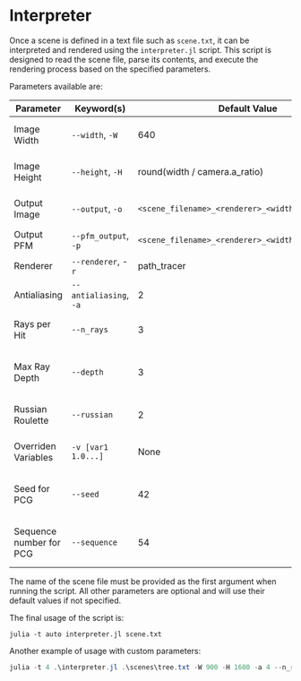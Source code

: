 # Interpreter
Once a scene is defined in a text file such as `scene.txt`, it can be interpreted and rendered using the `interpreter.jl` script. This script is designed to read the scene file, parse its contents, and execute the rendering process based on the specified parameters.

Parameters available are:

| Parameter                 | Keyword(s)            | Default Value                                         | Description                               |
|---------------------------|-----------------------|-------------------------------------------------------|-------------------------------------------|
| Image Width               | `--width`, `-W`       | 640                                                   | Width of the output image                 |
| Image Height              | `--height`, `-H`      | round(width / camera.a_ratio)                         | Height of the output image                |
| Output Image              | `--output`, `-o`      | `<scene_filename>_<renderer>_<width>x<height>.png`    | Output image file name                    |
| Output PFM                | `--pfm_output`, `-p`  | `<scene_filename>_<renderer>_<width>x<height>.pfm`    | Output PFM file name                      |
| Renderer                  | `--renderer`, -`r`    | path_tracer                                           | Rendering algorithm                       |
| Antialiasing              | `--antialiasing`, `-a`| 2                                                     | Antialiasing level                        |
| Rays per Hit              | `--n_rays`            | 3                                                     | Rays fired at each intersection           |
| Max Ray Depth             | `--depth`             | 3                                                     | Maximum ray recursion depth               |
| Russian Roulette          | `--russian`           | 2                                                     | Russian roulette level                    |
| Overriden Variables       | `-v [var1 1.0...]`    | None                                                  | Override scene variables                  |
| Seed for PCG              | `--seed`              | 42                                                    | Seed for the random number generator      |
| Sequence number for PCG   | `--sequence`          | 54                                                    | Unique sequence identifier for the RNG    |

The name of the scene file must be provided as the first argument when running the script. All other parameters are optional and will use their default values if not specified.

The final usage of the script is:
```shell
julia -t auto interpreter.jl scene.txt
```
Another example of usage with custom parameters:
```powershell
julia -t 4 .\interpreter.jl .\scenes\tree.txt -W 900 -H 1600 -a 4 --n_rays 4 --depth 3 -o .\Images\tree_path_1600x900_4_4_3_2.png -p .\Images\tree_path_900x1600_4_4_3_2.pfm
```
